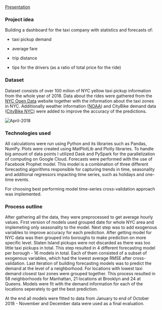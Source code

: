 [Presentation](https://docs.google.com/presentation/d/1VB7F82okO_C_BSdAJD7PlY08mFHoK2Uxnn3M9ZTIvH4/edit#slide=id.ge9090756a_2_12)
    
### Project idea
    
Building a dashboard for the taxi company with statistics and forecasts of:
        
- taxi pickup demand
    
- average fare
    
- trip distance
    
- tips for the drivers (as a ratio of total price for the ride)
    
### Dataset
    
Dataset consists of over 100 milion of NYC yellow taxi pickup information from the whole year of 2018. 
Data about the rides were gathered from the [NYC Open Data](https://opendata.cityofnewyork.us/) website together with the information about the taxi zones in NYC.
Additionally weather information ([NOAA](https://www.ncdc.noaa.gov/cdo-web/search)) and CityBike demand data ([CityBike NYC](https://www.citibikenyc.com/system-data)) were added to improve the accuracy of the predictions.
    
![April-2018]('./images/April2018.png')
    
### Technologies used
    
All calculations were run using Python and its libraries such as Pandas, NumPy. Plots were created using MatPlotLib and Plotly libraries.
To handle big amount of data points I utilized Dask and PySpark for the parallelization of computing on Google Cloud. 
Forecasts were performed with the use of Facebook Prophet model. This model is a combination of three different forecasting algorithms responsible for capturing trends in time, seasonality and additional regressors impacting time series, such as holidays and one-time events.
    
For choosing best performing model time-series cross-validation approach was implemented.
    
    
### Process outline
    
After gathering all the data, they were preprocessed to get average hourly values. 
First version of models used grouped date for whole NYC area and implemeting only seasonality to the model.
Next step was to add exogenous variables to improve accuracy for each prediction. 
After getting model for NYC data was then grouped into boroughs to make prediction on more specific level. Staten Island pickups were not 
discarded as there was too little taxi pickups in total. This step resulted in 4 different forecasting model per borough - 16 models in total. Each of them consisted of a subset of exogenous variables, which had the lowest average RMSE after cross-validation.
Last iteration of building forecasting models was to predict the demand at the level of a neighborhood. For locations with lowest taxi demand closest taxi zones were grouped together. This process resulted in 58 neighborhoods for Manhattan, 21 locations at Brooklyn and 24 at Queens.
Models were fit with the demand information for each of the locations seperately to get the best prediction.
    
At the end all models were fitted to data from January to end of October 2018 - November and December data were used as a final evaluation.
    
